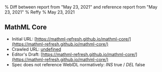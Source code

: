 % Diff between report from "May 23, 2021" and reference report from "May 23, 2021"
% Reffy
% May 23, 2021

## MathML Core

- Initial URL: [https://mathml-refresh.github.io/mathml-core/](https://mathml-refresh.github.io/mathml-core/)
- Crawled URL: [undefined](undefined)
- Editor's Draft: [https://mathml-refresh.github.io/mathml-core/](https://mathml-refresh.github.io/mathml-core/)
- Spec does not reference WebIDL normatively: *INS* true / *DEL* false


